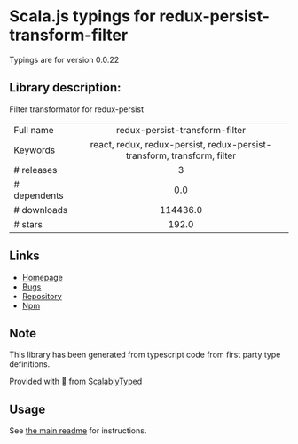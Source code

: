 
# Scala.js typings for redux-persist-transform-filter

Typings are for version 0.0.22

## Library description:
Filter transformator for redux-persist

|                    |                 |
| ------------------ | :-------------: |
| Full name          | redux-persist-transform-filter |
| Keywords           | react, redux, redux-persist, redux-persist-transform, transform, filter |
| # releases         | 3 |
| # dependents       | 0.0 |
| # downloads        | 114436.0 |
| # stars            | 192.0 |

## Links
- [Homepage](https://github.com/edy/redux-persist-transform-filter#readme)
- [Bugs](https://github.com/edy/redux-persist-transform-filter/issues)
- [Repository](https://github.com/edy/redux-persist-transform-filter)
- [Npm](https://www.npmjs.com/package/redux-persist-transform-filter)
    


## Note
This library has been generated from typescript code from first party type definitions.

Provided with :purple_heart: from [ScalablyTyped](https://github.com/oyvindberg/ScalablyTyped)

## Usage
See [the main readme](../../readme.md) for instructions.


